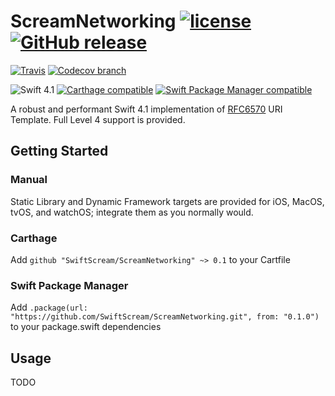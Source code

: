 # ScreamNetworking [![license](https://img.shields.io/github/license/SwiftScream/ScreamNetworking.svg)](https://raw.githubusercontent.com/SwiftScream/ScreamNetworking/master/LICENSE) [![GitHub release](https://img.shields.io/github/release/SwiftScream/ScreamNetworking.svg)](https://github.com/SwiftScream/ScreamNetworking/releases/latest)


[![Travis](https://api.travis-ci.com/SwiftScream/ScreamNetworking.svg?branch=master)](https://travis-ci.com/SwiftScream/ScreamNetworking)
[![Codecov branch](https://img.shields.io/codecov/c/github/SwiftScream/ScreamNetworking/master.svg)](https://codecov.io/gh/SwiftScream/ScreamNetworking/branch/master)

![Swift 4.1](https://img.shields.io/badge/swift-4.1-4BC51D.svg?style=flat)
[![Carthage compatible](https://img.shields.io/badge/Carthage-compatible-4BC51D.svg?style=flat)](https://github.com/Carthage/Carthage)
[![Swift Package Manager compatible](https://img.shields.io/badge/Swift%20Package%20Manager-compatible-4BC51D.svg?style=flat)](https://swift.org/package-manager/)

A robust and performant Swift 4.1 implementation of [RFC6570](https://tools.ietf.org/html/rfc6570) URI Template.  Full Level 4 support is provided.

## Getting Started

### Manual
Static Library and Dynamic Framework targets are provided for iOS, MacOS, tvOS, and watchOS; integrate them as you normally would.

### Carthage
Add `github "SwiftScream/ScreamNetworking" ~> 0.1` to your Cartfile

### Swift Package Manager
Add `.package(url: "https://github.com/SwiftScream/ScreamNetworking.git", from: "0.1.0")` to your package.swift dependencies

## Usage

TODO
